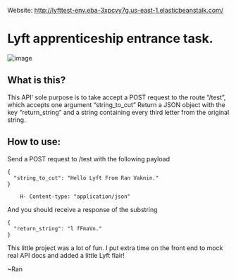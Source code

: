 Website: http://lyfttest-env.eba-3xpcvy7g.us-east-1.elasticbeanstalk.com/
# Lyft apprenticeship entrance task.

![image](https://user-images.githubusercontent.com/50976344/122619367-2959bd80-d045-11eb-83d0-3a0110c4cd67.png)

## What is this?
This API' sole purpose is to take accept a POST request to the route “/test”, which accepts one argument “string_to_cut”
Return a JSON object with the key “return_string” and a string containing every third letter from the original string.

## How to use:
Send a POST request to /test with the following payload
```
{
  "string_to_cut": "Hello Lyft From Ran Vaknin."
}
    
    H- Content-type: "application/json"
```

And you should receive a response of the substring

```
{
  "return_string": "l fFmaVn."
}

```

This little project was a lot of fun. I put extra time on the front end to mock real API docs and added a little Lyft flair!

~Ran
